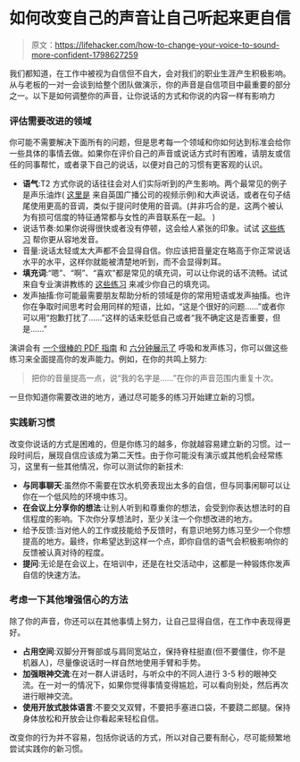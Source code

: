 # 如何改变自己的声音让自己听起来更自信

> 原文：<https://lifehacker.com/how-to-change-your-voice-to-sound-more-confident-1798627259>

我们都知道，在工作中被视为自信但不自大，会对我们的职业生涯产生积极影响。从与老板的一对一会谈到给整个团队做演示，你的声音是自信项目中最重要的部分之一。以下是如何调整你的声音，让你说话的方式和你说的内容一样有影响力



### 评估需要改进的领域

你可能不需要解决下面所有的问题，但是思考每一个领域和你如何达到标准会给你一些具体的事情去做。如果你在评价自己的声音或说话方式时有困难，请朋友或信任的同事帮忙，或者录下自己的说话，以便对自己的习惯有更客观的认识。

*   **语气**:T2 方式你说的话往往会对人们实际听到的产生影响。两个最常见的例子是声乐油炸( [这里是](https://www.youtube.com/watch?v=R6r7LhcHHAc) 来自英国广播公司的视频示例)和大声说话，或者在句子结尾使用更高的音调，类似于提问时使用的音调。(并非巧合的是，这两个被认为有损可信度的特征通常都与女性的声音联系在一起。 )
*   说话节奏:如果你说得很快或者没有停顿，这会给人紧张的印象。试试 [这些练习](https://www.youtube.com/watch?v=O86VWsXt-M4) 帮你更从容地发音。
*   音量:说话太轻或太大声都不会显得自信。你应该把音量定在略高于你正常说话水平的水平，这样你就能被清楚地听到，而不会显得刺耳。
*   **填充词**:“嗯”、“啊”、“喜欢”都是常见的填充词，可以让你说的话不流畅。试试来自专业演讲教练的 [这些练习](https://www.youtube.com/watch?v=aM1lRdQUcfo) 来减少你自己的填充词。
*   发声抽搐:你可能最需要朋友帮助分析的领域是你的常用短语或发声抽搐。也许你在争取时间思考时会用同样的短语，比如，“这是个很好的问题……”或者你可以用“抱歉打扰了……”这样的话来贬低自己或者“我不确定这是否重要，但是……”

演讲会有 [一个很棒的 PDF 指南](https://www.toastmasters.org/~/media/B7D5C3F93FC3439589BCBF5DBF521132.ashx) 和 [六分钟展示了](http://sixminutes.dlugan.com/voice-strength-training/) 呼吸和发声练习，你可以做这些练习来全面提高你的发声能力。例如，在你的共鸣上努力:

> 把你的音量提高一点，说“我的名字是……”在你的声音范围内重复十次。

一旦你知道你需要改进的地方，通过尽可能多的练习开始建立新的习惯。

### 实践新习惯

改变你说话的方式是困难的，但是你练习的越多，你就越容易建立新的习惯。过一段时间后，展现自信应该成为第二天性。由于你可能没有演示或其他机会经常练习，这里有一些其他情况，你可以测试你的新技术:

*   **与同事聊天**:虽然你不需要在饮水机旁表现出太多的自信，但与同事闲聊可以让你在一个低风险的环境中练习。
*   **在会议上分享你的想法**:让别人听到和尊重你的想法，会受到你表达想法时的自信程度的影响。下次你分享想法时，至少关注一个你想改进的地方。
*   给予反馈:当对他人的工作或技能给予反馈时，有意识地努力练习至少一个你想提高的地方。最终，你希望达到这样一个点，即你自信的语气会积极影响你的反馈被认真对待的程度。
*   **提问**:无论是在会议上，在培训中，还是在社交活动中，这都是一种锻炼你发声自信的快速方法。

### 考虑一下其他增强信心的方法

除了你的声音，你还可以在其他事情上努力，让自己显得自信，在工作中表现得更好。

*   **占用空间**:双脚分开臀部或与肩同宽站立，保持脊柱挺直(但不要僵住，你不是机器人)，尽量像说话时一样自然地使用手臂和手势。
*   **加强眼神交流**:在对一群人讲话时，与听众中的不同人进行 3-5 秒的眼神交流。在一对一的情况下，如果你觉得事情变得尴尬，可以看向别处，然后再次进行眼神交流。
*   **使用开放式肢体语言**:不要交叉双臂，不要把手塞进口袋，不要跷二郎腿。保持身体放松和开放会让你看起来轻松自信。

改变你的行为并不容易，包括你说话的方式，所以对自己要有耐心，尽可能频繁地尝试实践你的新习惯。